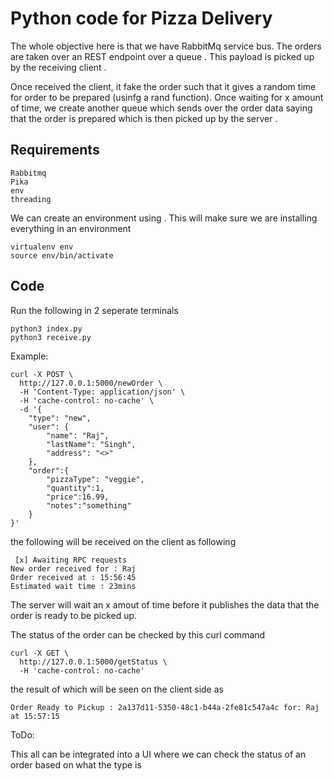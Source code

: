 # Python code for Pizza Delivery

The whole objective here is that we have RabbitMq service bus. The orders are taken over an REST endpoint over a queue . This payload is picked up by the receiving client . 

Once received the client, it fake the order such that it gives a random time for order to be prepared (usinfg a rand function). Once waiting for x amount of time, we create another queue which sends over the order data saying that the order is prepared which is then picked up by the server .


## Requirements

```
Rabbitmq
Pika 
env
threading
```

We can create an environment using . This will make sure we are installing everything in an environment  

```
virtualenv env         
source env/bin/activate
```

## Code

Run the following in 2 seperate terminals 

    python3 index.py
    python3 receive.py


Example:

```
curl -X POST \
  http://127.0.0.1:5000/newOrder \
  -H 'Content-Type: application/json' \
  -H 'cache-control: no-cache' \
  -d '{
    "type": "new",
    "user": {
        "name": "Raj",
        "lastName": "Singh",
        "address": "<>"
    },
    "order":{
        "pizzaType": "veggie",
        "quantity":1,
        "price":16.99,
        "notes":"something"
    }
}'
```

the following will be received on the client as following 

```
 [x] Awaiting RPC requests
New order received for : Raj
Order received at : 15:56:45
Estimated wait time : 23mins
```


The server will wait an x amout of time before it publishes the data that the order is ready to be picked up.

The status of the order can be checked by this curl command
```
curl -X GET \
  http://127.0.0.1:5000/getStatus \
  -H 'cache-control: no-cache'

  ```

the result of which will be seen on the client side as 


```Order Ready to Pickup : 2a137d11-5350-48c1-b44a-2fe81c547a4c for: Raj at 15:57:15```

ToDo:

This all can be integrated into a UI where we can check the status of an order based on what the type is 


